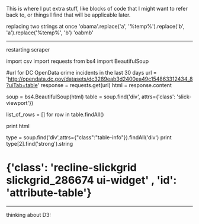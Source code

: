 This is where I put extra stuff, like blocks of code that I might want to refer back to, or things I find that will be applicable later.

replacing two strings at once
'obama'.replace('a', '%temp%').replace('b', 'a').replace('%temp%', 'b')
'oabmb'

************
restarting scraper

import csv
import requests
from bs4 import BeautifulSoup

#url for DC OpenData crime incidents in the last 30 days
url = 'http://opendata.dc.gov/datasets/dc3289eab3d2400ea49c154863312434_8?uiTab=table'
response = requests.get(url)
html = response.content

soup = bs4.BeautifulSoup(html)
table = soup.find('div', attrs={'class': 'slick-viewport'})

list_of_rows = []
for row in table.findAll()

print html

type = soup.find('div',attrs={"class":"table-info"}).findAll('div')
print type[2].find('strong').string
# {'class': 'recline-slickgrid slickgrid_286674 ui-widget' , 'id': 'attribute-table'}

*****************************
thinking about D3:
<script src="https://d3js.org/d3.v4.min.js"></script>
